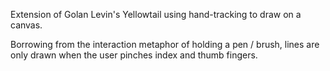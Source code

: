 Extension of Golan Levin's Yellowtail using hand-tracking to draw on a canvas. 

Borrowing from the interaction metaphor of holding a pen / brush, lines are only drawn when the user pinches index and thumb fingers.
